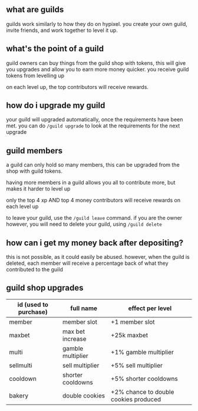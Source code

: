 <script>
  import DocsTemplate from "$lib/components/docs/DocsTemplate.svelte"
</script>

<DocsTemplate title='guilds' />

## what are guilds

guilds work similarly to how they do on hypixel. you create your own guild, invite friends, and work together to level it up.

## what's the point of a guild

guild owners can buy things from the guild shop with tokens, this will give you upgrades and allow you to earn more money quicker. you receive guild tokens from levelling up

on each level up, the top contributors will receive rewards.

## how do i upgrade my guild

your guild will upgraded automatically, once the requirements have been met. you can do `/guild upgrade` to look at the requirements for the next upgrade

## guild members

a guild can only hold so many members, this can be upgraded from the shop with guild tokens.

having more members in a guild allows you all to contribute more, but makes it harder to level up

only the top 4 xp AND top 4 money contributors will receive rewards on each level up

to leave your guild, use the `/guild leave` command. if you are the owner however, you will need to delete your guild, using `/guild delete`

## how can i get my money back after depositing?

this is not possible, as it could easily be abused. however, when the guild is deleted, each member will receive a percentage back of what they contributed to the guild

## guild shop upgrades

| id (used to purchase) | full name         | effect per level                      |
| --------------------- | ----------------- | ------------------------------------- |
| member                | member slot       | +1 member slot                        |
| maxbet                | max bet increase  | +25k maxbet                           |
| multi                 | gamble multiplier | +1% gamble multiplier                 |
| sellmulti             | sell multiplier   | +5% sell multiplier                   |
| cooldown              | shorter cooldowns | +5% shorter cooldowns                 |
| bakery                | double cookies    | +2% chance to double cookies produced |
